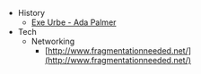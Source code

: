 * History
    * [Exe Urbe - Ada Palmer](http://www.exurbe.com/)
* Tech
    * Networking
        * [http://www.fragmentationneeded.net/](http://www.fragmentationneeded.net/)